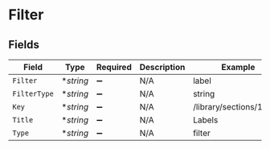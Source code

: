 # Filter


## Fields

| Field                     | Type                      | Required                  | Description               | Example                   |
| ------------------------- | ------------------------- | ------------------------- | ------------------------- | ------------------------- |
| `Filter`                  | **string*                 | :heavy_minus_sign:        | N/A                       | label                     |
| `FilterType`              | **string*                 | :heavy_minus_sign:        | N/A                       | string                    |
| `Key`                     | **string*                 | :heavy_minus_sign:        | N/A                       | /library/sections/1/label |
| `Title`                   | **string*                 | :heavy_minus_sign:        | N/A                       | Labels                    |
| `Type`                    | **string*                 | :heavy_minus_sign:        | N/A                       | filter                    |